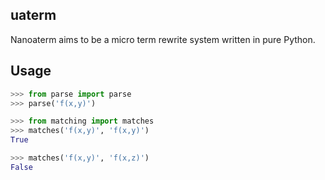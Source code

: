 uaterm
------

Nanoaterm aims to be a micro term rewrite system written in
pure Python.

Usage
-----

```python
>>> from parse import parse
>>> parse('f(x,y)')
```

```python
>>> from matching import matches
>>> matches('f(x,y)', 'f(x,y)')
True

>>> matches('f(x,y)', 'f(x,z)')
False
```
